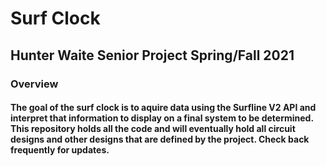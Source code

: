 # Surf Clock
## Hunter Waite Senior Project Spring/Fall 2021
### Overview
#### The goal of the surf clock is to aquire data using the Surfline V2 API and interpret that information to display on a final system to be determined. This repository holds all the code and will eventually hold all circuit designs and other designs that are defined by the project. Check back frequently for updates.